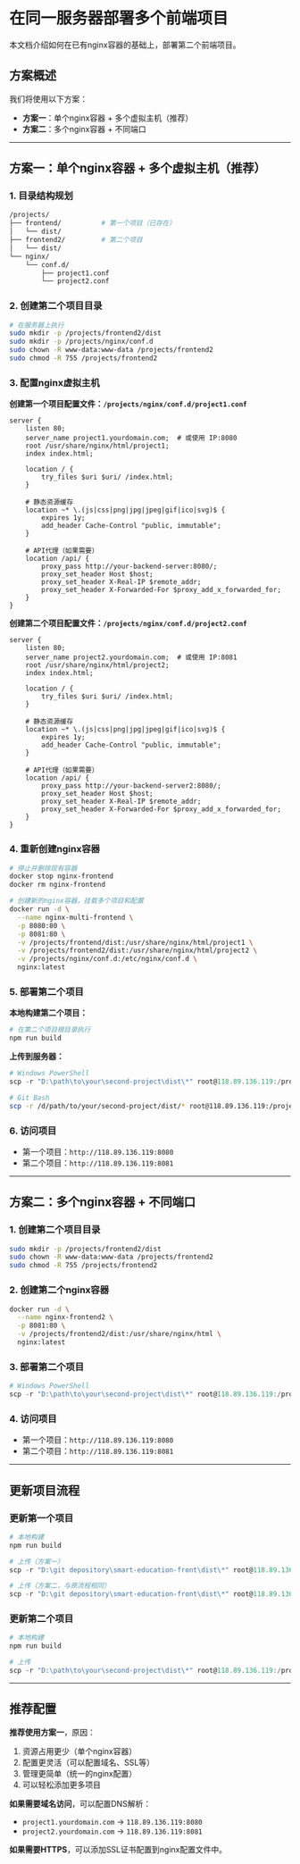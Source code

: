 # 在同一服务器部署多个前端项目

本文档介绍如何在已有nginx容器的基础上，部署第二个前端项目。

## 方案概述

我们将使用以下方案：
- **方案一**：单个nginx容器 + 多个虚拟主机（推荐）
- **方案二**：多个nginx容器 + 不同端口

---

## 方案一：单个nginx容器 + 多个虚拟主机（推荐）

### 1. 目录结构规划

```bash
/projects/
├── frontend/          # 第一个项目（已存在）
│   └── dist/
├── frontend2/         # 第二个项目
│   └── dist/
└── nginx/
    └── conf.d/
        ├── project1.conf
        └── project2.conf
```

### 2. 创建第二个项目目录

```bash
# 在服务器上执行
sudo mkdir -p /projects/frontend2/dist
sudo mkdir -p /projects/nginx/conf.d
sudo chown -R www-data:www-data /projects/frontend2
sudo chmod -R 755 /projects/frontend2
```

### 3. 配置nginx虚拟主机

**创建第一个项目配置文件：`/projects/nginx/conf.d/project1.conf`**
```nginx
server {
    listen 80;
    server_name project1.yourdomain.com;  # 或使用 IP:8080
    root /usr/share/nginx/html/project1;
    index index.html;
    
    location / {
        try_files $uri $uri/ /index.html;
    }
    
    # 静态资源缓存
    location ~* \.(js|css|png|jpg|jpeg|gif|ico|svg)$ {
        expires 1y;
        add_header Cache-Control "public, immutable";
    }
    
    # API代理（如果需要）
    location /api/ {
        proxy_pass http://your-backend-server:8080/;
        proxy_set_header Host $host;
        proxy_set_header X-Real-IP $remote_addr;
        proxy_set_header X-Forwarded-For $proxy_add_x_forwarded_for;
    }
}
```

**创建第二个项目配置文件：`/projects/nginx/conf.d/project2.conf`**
```nginx
server {
    listen 80;
    server_name project2.yourdomain.com;  # 或使用 IP:8081
    root /usr/share/nginx/html/project2;
    index index.html;
    
    location / {
        try_files $uri $uri/ /index.html;
    }
    
    # 静态资源缓存
    location ~* \.(js|css|png|jpg|jpeg|gif|ico|svg)$ {
        expires 1y;
        add_header Cache-Control "public, immutable";
    }
    
    # API代理（如果需要）
    location /api/ {
        proxy_pass http://your-backend-server2:8080/;
        proxy_set_header Host $host;
        proxy_set_header X-Real-IP $remote_addr;
        proxy_set_header X-Forwarded-For $proxy_add_x_forwarded_for;
    }
}
```

### 4. 重新创建nginx容器

```bash
# 停止并删除现有容器
docker stop nginx-frontend
docker rm nginx-frontend

# 创建新的nginx容器，挂载多个项目和配置
docker run -d \
  --name nginx-multi-frontend \
  -p 8080:80 \
  -p 8081:80 \
  -v /projects/frontend/dist:/usr/share/nginx/html/project1 \
  -v /projects/frontend2/dist:/usr/share/nginx/html/project2 \
  -v /projects/nginx/conf.d:/etc/nginx/conf.d \
  nginx:latest
```

### 5. 部署第二个项目

**本地构建第二个项目：**
```bash
# 在第二个项目根目录执行
npm run build
```

**上传到服务器：**
```powershell
# Windows PowerShell
scp -r "D:\path\to\your\second-project\dist\*" root@118.89.136.119:/projects/frontend2/dist/
```

```bash
# Git Bash
scp -r /d/path/to/your/second-project/dist/* root@118.89.136.119:/projects/frontend2/dist/
```

### 6. 访问项目

- 第一个项目：`http://118.89.136.119:8080`
- 第二个项目：`http://118.89.136.119:8081`

---

## 方案二：多个nginx容器 + 不同端口

### 1. 创建第二个项目目录

```bash
sudo mkdir -p /projects/frontend2/dist
sudo chown -R www-data:www-data /projects/frontend2
sudo chmod -R 755 /projects/frontend2
```

### 2. 创建第二个nginx容器

```bash
docker run -d \
  --name nginx-frontend2 \
  -p 8081:80 \
  -v /projects/frontend2/dist:/usr/share/nginx/html \
  nginx:latest
```

### 3. 部署第二个项目

```powershell
# Windows PowerShell
scp -r "D:\path\to\your\second-project\dist\*" root@118.89.136.119:/projects/frontend2/dist/
```

### 4. 访问项目

- 第一个项目：`http://118.89.136.119:8080`
- 第二个项目：`http://118.89.136.119:8081`

---

## 更新项目流程

### 更新第一个项目
```powershell
# 本地构建
npm run build

# 上传（方案一）
scp -r "D:\git depository\smart-education-front\dist\*" root@118.89.136.119:/projects/frontend/dist/

# 上传（方案二，与原流程相同）
scp -r "D:\git depository\smart-education-front\dist\*" root@118.89.136.119:/projects/frontend/dist/
```
### 更新第二个项目
```powershell
# 本地构建
npm run build

# 上传
scp -r "D:\path\to\your\second-project\dist\*" root@118.89.136.119:/projects/frontend2/dist/
```

---

## 推荐配置

**推荐使用方案一**，原因：
1. 资源占用更少（单个nginx容器）
2. 配置更灵活（可以配置域名、SSL等）
3. 管理更简单（统一的nginx配置）
4. 可以轻松添加更多项目

**如果需要域名访问**，可以配置DNS解析：
- `project1.yourdomain.com` → `118.89.136.119:8080`
- `project2.yourdomain.com` → `118.89.136.119:8081`

**如果需要HTTPS**，可以添加SSL证书配置到nginx配置文件中。
